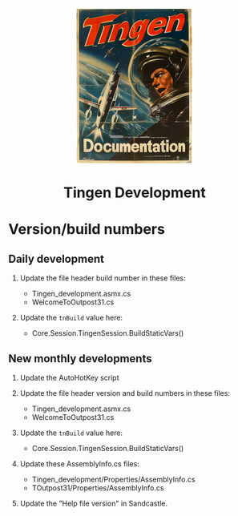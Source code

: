 <!--
  u240805_work-in-progress
-->

<div align="center">

  ![logo](../.github/images/logos/TingenDocumentation_232x308.png)

  <h1>
    Tingen Development
  </h1>

</div>

# Version/build numbers

## Daily development

1. Update the file header build number in these files:

   * Tingen_development.asmx.cs
   * WelcomeToOutpost31.cs

2. Update the `tnBuild` value here:

   * Core.Session.TingenSession.BuildStaticVars()

## New monthly developments

1. Update the AutoHotKey script

2. Update the file header version and build numbers in these files:

   * Tingen_development.asmx.cs
   * WelcomeToOutpost31.cs

3. Update the `tnBuild` value here:

   * Core.Session.TingenSession.BuildStaticVars()

4. Update these AssemblyInfo.cs files:

   * Tingen_development/Properties/AssemblyInfo.cs
   * TOutpost31/Properties/AssemblyInfo.cs

5. Update the "Help file version" in Sandcastle.